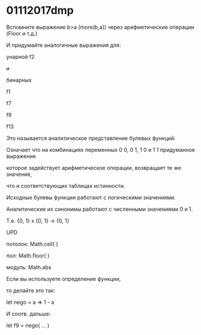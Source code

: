 # 01112017dmp

Вспомните выражение b>a (more(b,a)) через арифметические операции (Floor и т.д.)

И придумайте аналогичные выражения для:

унарной f2

и 

бинарных

f1

f7

f9

f13

Это называется аналитическое представление булевых функций.

Означает что на комбинациях переменных 0 0, 0 1, 1 0 и 1 1 придуманное выражение

которое задействует арифметическое операции, возвращает те же значения,

что и соответствующих таблицах истинности.

Исходные булевы функции работают с логическими значениями. 

Аналитические их синонимы работают с численными значениями 0 и 1.

Т.е. {0, 1} x {0, 1} -> {0, 1}

UPD

потолок: Math.ceil(   )

пол: Math.floor(  )

модуль: Math.abs

Если вы используете определение функции,

то делайте это так:

let nego = a => 1 - a

И соотв. дальше:

let f9 = nego( ... )

